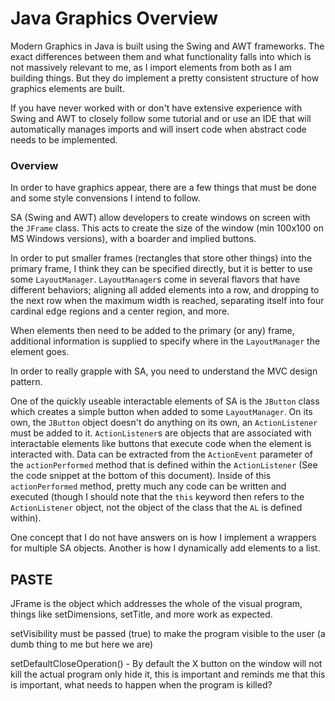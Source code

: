 # Java Graphics Overview

Modern Graphics in Java is built using the Swing and AWT frameworks. The exact differences between them and what functionality falls into which is not massively relevant to me, as I import elements from both as I am building things.
But they do implement a pretty consistent structure of how graphics elements are built.

If you have never worked with or don't have extensive experience with Swing and AWT to closely follow some tutorial and or use an IDE that will automatically manages imports and will insert code when abstract code needs to be implemented.

### Overview

In order to have graphics appear, there are a few things that must be done and some style convensions I intend to follow.

SA (Swing and AWT) allow developers to create windows on screen with the `JFrame` class. This acts to create the size of the window (min 100x100 on MS Windows versions), with a boarder and implied buttons.

In order to put smaller frames (rectangles that store other things) into the primary frame, I think they can be specified directly, but it is better to use some `LayoutManager`.
`LayoutManager`s come in several flavors that have different behaviors; aligning all added elements into a row, and dropping to the next row when the maximum width is reached, separating itself into four cardinal edge regions and a center region, and more.

When elements then need to be added to the primary (or any) frame, additional information is supplied to specify where in the `LayoutManager` the element goes.


In order to really grapple with SA, you need to understand the MVC design pattern.

One of the quickly useable interactable elements of SA is the `JButton` class which creates a simple button when added to some `LayoutManager`. On its own, the `JButton` object doesn't do anything on its own, an `ActionListener` must be added to it.
`ActionListener`s are objects that are associated with interactable elements like buttons that execute code when the element is interacted with. Data can be extracted from the `ActionEvent` parameter of the `actionPerformed` method that is defined within the `ActionListener` (See the code snippet at the bottom of this document). Inside of this `actionPerformed` method, pretty much any code can be written and executed (though I should note that the `this` keyword then refers to the `ActionListener` object, not the object of the class that the `AL` is defined within).


One concept that I do not have answers on is how I implement a wrappers for multiple SA objects. Another is how I dynamically add elements to a list.

## PASTE
JFrame is the object which addresses the whole of the visual program, things like setDimensions, setTitle, and more work as expected.

setVisibility must be passed (true) to make the program visible to the user (a dumb thing to me but here we are)

setDefaultCloseOperation() - By default the X button on the window will not kill the actual program only hide it, this is important and reminds me that this is important, what needs to happen when the program is killed?

